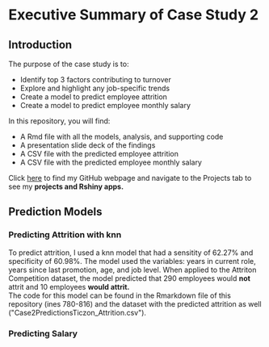 # Executive Summary of Case Study 2 

## Introduction  
The purpose of the case study is to:
  * Identify top 3 factors contributing to turnover
  * Explore and highlight any job-specific trends
  * Create a model to predict employee attrition
  * Create a model to predict employee monthly salary

In this repository, you will find:
  * A Rmd file with all the models, analysis, and supporting code
  * A presentation slide deck of the findings
  * A CSV file with the predicted employee attrition
  * A CSV file with the predicted employee monthly salary

Click <a href="http://catherineticzon.github.io">here</a> to find my GitHub webpage and navigate to the Projects tab to see my **projects and Rshiny apps.**   

## Prediction Models  
### Predicting Attrition with knn 
To predict attrition, I used a knn model that had a sensitity of 62.27% and specificity of 60.98%. The model used the variables: years in current role, years since last promotion, age, and job level. When applied to the Attriton Competition dataset, the model predicted that 290 employees would **not** attrit and 10 employees **would attrit.**  
The code for this model can be found in the Rmarkdown file of this repository (ines 780-816) and the dataset with the predicted attrition as well ("Case2PredictionsTiczon_Attrition.csv"). 


### Predicting Salary 


